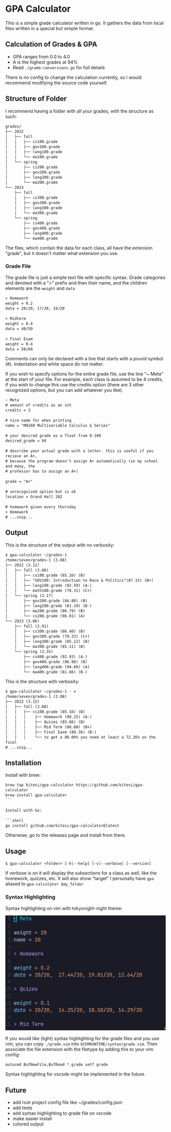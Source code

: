 # GPA Calculator

This is a simple grade calculator written in go.
It gathers the data from local files written in
a special but simple format.

## Calculation of Grades & GPA

-   GPA ranges from 0.0 to 4.0
-   A is the highest grades at 94%
-   Read `./grade-conversions.go` for full details

There is no config to change the calculation currently, so I would recommend
modifying the source code yourself.

## Structure of Folder

I recommend having a folder with all your grades, with the structure as such:

```
grades/
├── 2022
│   ├── fall
│   │   ├── cs100.grade
│   │   ├── gov100.grade
│   │   ├── lang100.grade
│   │   └── ma100.grade
│   └── spring
│       ├── cs200.grade
│       ├── gov200.grade
│       ├── lang200.grade
│       └── ma200.grade
└── 2023
    ├── fall
    │   ├── cs300.grade
    │   ├── gov300.grade
    │   ├── lang300.grade
    │   └── ma300.grade
    └── spring
        ├── cs400.grade
        ├── gov400.grade
        ├── lang400.grade
        └── ma400.grade
```

The files, which contain the data for each class, all have the extension "grade", but it doesn't matter what extension you use.

### Grade File

The grade file is just a simple text file with specific syntax.
Grade categories and denoted with a ">" prefix and then their name,
and the children elements are the `weight` and `data`

```
> Homework
weight = 0.2
data = 20/20, 17/20, 19/20

> Midterm
weight = 0.4
data = 40/50

> Final Exam
weight = 0.4
data = 58/60
```

Comments can only be declared with a line that starts with a pound symbol (#).
Indentation and white space do not matter.

If you wish to specify options for the entire grade file, use the line "~ Meta"
at the start of your file. For example, each class is assumed to be 4 credits,
if you wish to change this use the credits option (there are 3 other recognized
options, but you can add whatever you like).

```
~ Meta
# amount of credits as an int
credits = 3

# nice name for when printing
name = "MA160 Multivariable Calculus & Series"

# your desired grade as a float from 0-100
desired_grade = 94

# describe your actual grade with a letter. this is useful if you recieve an A+,
# because the program doesn't assign A+ automatically (in my school and many, the
# professor has to assign an A+)

grade = "A+"

# unrecognized option but is ok
location = Grand Hall 202

# homework given every thursday
> Homework
# ...snip...
```

## Output

This is the structure of the output with no verbosity:

```shell
$ gpa-calculator ~/grades-1
/home/seven/grades-1 (3.08)
├── 2022 (3.12)
│   ├── fall (3.08)
│   │   ├── cs100.grade (85.16) (B)
│   │   ├── "GOV100: Introduction to Race & Politics"(87.15) (B+)
│   │   ├── lang100.grade (92.59) (A-)
│   │   └── math100.grade (78.31) (C+)
│   └── spring (3.17)
│       ├── gov200.grade (84.80) (B)
│       ├── lang200.grade (81.19) (B-)
│       ├── ma200.grade (86.79) (B)
│       └── cs200.grade (96.01) (A)
└── 2023 (3.06)
    ├── fall (2.91)
    │   ├── cs300.grade (86.40) (B)
    │   ├── gov300.grade (79.33) (C+)
    │   ├── lang300.grade (85.12) (B)
    │   └── ma300.grade (85.11) (B)
    └── spring (3.35)
        ├── cs400.grade (92.93) (A-)
        ├── gov400.grade (86.98) (B)
        ├── lang400.grade (94.66) (A)
        └── ma400.grade (81.66) (B-)
```

This is the structure with verbosity:

```shell
$ gpa-calculator ~/grades-1 - v
/home/seven/grades-1 (3.08)
├── 2022 (3.12)
│   ├── fall (3.08)
│   │   ├── cs100.grade (85.16) (B)
│   │   │    ├── Homework (90.25) (A-)
│   │   │    ├── Quizes (85.66) (B)
│   │   │    ├── Mid Term (88.00) (B+)
│   │   │    ├── Final Eaxm (80.36) (B-)
│   │   │    └── to get a 80.00% you need at least a 72.26% on the final
# ...snip...
```

## Installation

Install with brew:

````shell
brew tap kitesi/gpa-calculator https://github.com/kitesi/gpa-calculator
brew install gpa-calculator
```

Install with Go:

```shell
go install github.com/kitesi/gpa-calculator@latest
````

Otherwise, go to the releases page and install from there.

## Usage

```shell
$ gpa-calculator <folder> [-h|--help] [-v|--verbose] [--version]
```

If verbose is on it will display the subsections for a class as well, like the homework, quizzes, etc.
It will also show "target"
I personally have `gpa` aliased to `gpa-calculator $my_folder`

### Syntax Highlighting

Syntax highlighting on vim with tokyonight-night theme:

![syntax highlighting](./syntax-highlighting.png)

If you would like (light) syntax highlighting for the grade files and you use
vim, you can copy `./grade.vim` into `$VIMRUNTIME/syntax/grade.vim`. Then
associate the file extension with the filetype by adding this to your vim
config:

```vim
autocmd BufNewFile,BufRead *.grade setf grade
```

Syntax highlighting for vscode might be implemented in the future.

## Future

-   add root project config file like ~/grades/config.json
-   add tests
-   add syntax highlighting to grade file on vscode
-   make easier install
-   colored output
